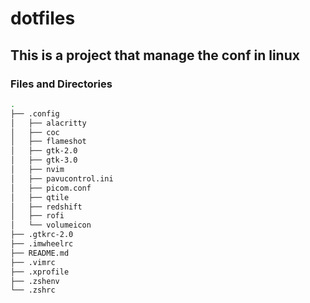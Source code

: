 # dotfiles

## This is a project that manage the conf in linux

### Files and Directories
```bash
.
├── .config
│   ├── alacritty
│   ├── coc
│   ├── flameshot
│   ├── gtk-2.0
│   ├── gtk-3.0
│   ├── nvim
│   ├── pavucontrol.ini
│   ├── picom.conf
│   ├── qtile
│   ├── redshift
│   ├── rofi
│   └── volumeicon
├── .gtkrc-2.0
├── .imwheelrc
├── README.md
├── .vimrc
├── .xprofile
├── .zshenv
└── .zshrc
```
